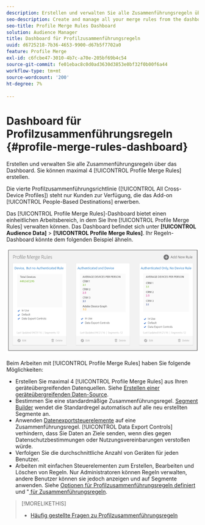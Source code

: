 ```yaml
---
description: Erstellen und verwalten Sie alle Zusammenführungsregeln über das Dashboard. Sie können maximal vier Profilzusammenführungsregeln erstellen.
seo-description: Create and manage all your merge rules from the dashboard. You can create a maximum of 4 Profile Merge Rules.
seo-title: Profile Merge Rules Dashboard
solution: Audience Manager
title: Dashboard für Profilzusammenführungsregeln
uuid: d6725218-7b36-4653-9900-d67b5f7702a0
feature: Profile Merge
exl-id: c6fcbe47-3010-4b7c-a70e-205bf69b4c54
source-git-commit: fe01ebac8c0d0ad3630d3853e0bf32f0b00f6a44
workflow-type: tm+mt
source-wordcount: '200'
ht-degree: 7%

---
```


# Dashboard für Profilzusammenführungsregeln {#profile-merge-rules-dashboard}

Erstellen und verwalten Sie alle Zusammenführungsregeln über das Dashboard. Sie können maximal 4 [!UICONTROL Profile Merge Rules] erstellen.

Die vierte Profilzusammenführungsrichtlinie ([!UICONTROL All Cross-Device Profiles]) steht nur Kunden zur Verfügung, die das Add-on [!UICONTROL People-Based Destinations] erwerben.

Das [!UICONTROL Profile Merge Rules]-Dashboard bietet einen einheitlichen Arbeitsbereich, in dem Sie Ihre [!UICONTROL Profile Merge Rules] verwalten können. Das Dashboard befindet sich unter **[!UICONTROL Audience Data]** > **[!UICONTROL Profile Merge Rules]**. Ihr Regeln-Dashboard könnte dem folgenden Beispiel ähneln.

![](assets/profile-dashboard.png)

Beim Arbeiten mit [!UICONTROL Profile Merge Rules] haben Sie folgende Möglichkeiten:

* Erstellen Sie maximal 4 [!UICONTROL Profile Merge Rules] aus Ihren geräteübergreifenden Datenquellen. Siehe [Erstellen einer geräteübergreifenden Daten-Source](merge-rules-start.md#create-data-source).
* Bestimmen Sie eine standardmäßige Zusammenführungsregel. [Segment Builder](../segments/segment-builder.md) wendet die Standardregel automatisch auf alle neu erstellten Segmente an.
* Anwenden [Datenexportsteuerelemente](../data-export-controls.md) auf eine Zusammenführungsregel. [!UICONTROL Data Export Controls] verhindern, dass Sie Daten an Ziele senden, wenn dies gegen Datenschutzbestimmungen oder Nutzungsvereinbarungen verstoßen würde.
* Verfolgen Sie die durchschnittliche Anzahl von Geräten für jeden Benutzer.
* Arbeiten mit einfachen Steuerelementen zum Erstellen, Bearbeiten und Löschen von Regeln. Nur Administratoren können Regeln verwalten, andere Benutzer können sie jedoch anzeigen und auf Segmente anwenden. Siehe [Optionen für Profilzusammenführungsregeln definiert](merge-rule-definitions.md) und &quot;[&#x200B; für Zusammenführungsregeln](merge-rule-targeting-options.md).

>[!MORELIKETHIS]
>
>* [Häufig gestellte Fragen zu Profilzusammenführungsregeln](../../faq/faq-profile-merge.md)
